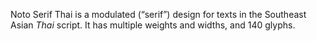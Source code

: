 Noto Serif Thai is a modulated (“serif”) design for texts in the Southeast Asian _Thai_ script. It has multiple weights and widths, and 140 glyphs.
